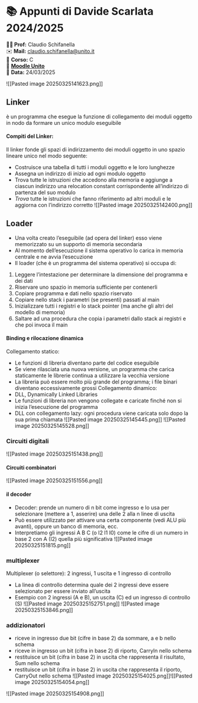 # 📚 Appunti di Davide Scarlata 2024/2025

**👨‍🏫 Prof:** Claudio Schifanella  
✉️ **Mail:** [claudio.schifanella@unito.it](mailto:claudio.schifanella@unito.it)  
📌 **Corso:** C  
🔗 **[Moodle Unito](https://informatica.i-learn.unito.it/course/view.php?id=3106)**  
📅 **Data:** 24/03/2025

![[Pasted image 20250325141623.png]]
## Linker
è un programma che esegue la funzione di collegamento dei moduli oggetto in nodo da formare un unico modulo eseguibile
#### Compiti del Linker:
Il linker fonde gli spazi di indirizzamento dei moduli oggetto in uno spazio lineare unico nel modo seguente: 
-  Costruisce una tabella di tutti i moduli oggetto e le loro lunghezze 
- Assegna un indirizzo di inizio ad ogni modulo oggetto 
- Trova tutte le istruzioni che accedono alla memoria e aggiunge a ciascun indirizzo una relocation constant corrispondente all’indirizzo di partenza del suo modulo 
- *Trova* tutte le istruzioni che fanno riferimento ad altri moduli e le aggiorna con l’indirizzo corretto
![[Pasted image 20250325142400.png]]

## Loader

-  Una volta creato l’eseguibile (ad opera del linker) esso viene memorizzato su un supporto di memoria secondaria 
-  Al momento dell’esecuzione il sistema operativo lo carica in memoria centrale e ne avvia l’esecuzione 
- Il loader (che è un programma del sistema operativo) si occupa di: 
1. Leggere l’intestazione per determinare la dimensione del programma e dei dati 
2. Riservare uno spazio in memoria sufficiente per contenerli
3. Copiare programma e dati nello spazio riservato
4. Copiare nello stack i parametri (se presenti) passati al main 
5. Inizializzare tutti i registri e lo stack pointer (ma anche gli altri del modello di memoria) 
6. Saltare ad una procedura che copia i parametri dallo stack ai registri e che poi invoca il main

#### Binding e rilocazione dinamica
Collegamento statico: 
- Le funzioni di libreria diventano parte del codice eseguibile 
- Se viene rilasciata una nuova versione, un programma che carica staticamente le librerie continua a utilizzare la vecchia versione 
- La libreria può essere molto più grande del programma; i file binari diventano eccessivamente grossi
Collegamento dinamico: 
- DLL, Dynamically Linked Libraries 
- Le funzioni di libreria non vengono collegate e caricate finché non si inizia l’esecuzione del programma 
- DLL con collegamento lazy: ogni procedura viene caricata solo dopo la sua prima chiamata
![[Pasted image 20250325145445.png]]
![[Pasted image 20250325145528.png]]
### Circuiti digitali
![[Pasted image 20250325151438.png]]
#### Circuiti combinatori
![[Pasted image 20250325151556.png]]
#### il decoder
- Decoder: prende un numero di n bit come ingresso e lo usa per selezionare (mettere a 1, asserire) una delle 2 alla n linee di uscita
-  Può essere utilizzato per attivare una certa componente (vedi ALU più avanti), oppure un banco di memoria, ecc. 
- Interpretiamo gli ingressi A B C (o I2 I1 I0) come le cifre di un numero in base 2 con A (I2) quella più significativa
![[Pasted image 20250325151815.png]]

### multiplexer
Multiplexer (o selettore): 2 ingressi, 1 uscita e 1 ingresso di controllo 
- La linea di controllo determina quale dei 2 ingressi deve essere selezionato per essere inviato all’uscita 
- Esempio con 2 ingressi (A e B), un uscita (C) ed un ingresso di controllo (S)
![[Pasted image 20250325152751.png]]
![[Pasted image 20250325153846.png]]

### addizionatori
- riceve in ingresso due bit (cifre in base 2) da sommare, a e b nello schema 
- riceve in ingresso un bit (cifra in base 2) di riporto, CarryIn nello schema 
- restituisce un bit (cifra in base 2) in uscita che rappresenta il risultato, Sum nello schema
- restituisce un bit (cifra in base 2) in uscita che rappresenta il riporto, CarryOut nello schema
![[Pasted image 20250325154025.png]]![[Pasted image 20250325154054.png]]

![[Pasted image 20250325154908.png]]